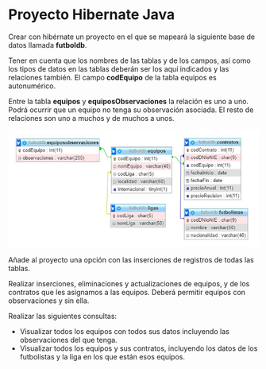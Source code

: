 # Proyecto Hibernate Java

Crear con hibérnate un proyecto en el que se mapeará la siguiente base de datos llamada **futboldb**.

Tener en cuenta que los nombres de las tablas y de los campos, así como los tipos de datos en las tablas deberán ser los aquí indicados y las relaciones también. El campo **codEquipo** de la tabla equipos es autonumérico.

Entre la tabla **equipos** y **equiposObservaciones** la relación es uno a uno. Podrá ocurrir que un equipo no tenga su observación asociada. El resto de relaciones son uno a muchos y de muchos a unos.

![](https://github.com/Ayoamaro/Proyecto_HibernateJava/blob/main/docs/images/diagrama.png?raw=true)

Añade al proyecto una opción con las inserciones de registros de todas las tablas.

Realizar inserciones, eliminaciones y actualizaciones de equipos, y de los contratos que les asignamos a las equipos. Deberá permitir equipos con observaciones y sin ella.

Realizar las siguientes consultas:

- Visualizar todos los equipos con todos sus datos incluyendo las observaciones del que tenga.
- Visualizar todos los equipos y sus contratos, incluyendo los datos de los futbolistas y la liga en los que están esos equipos.
